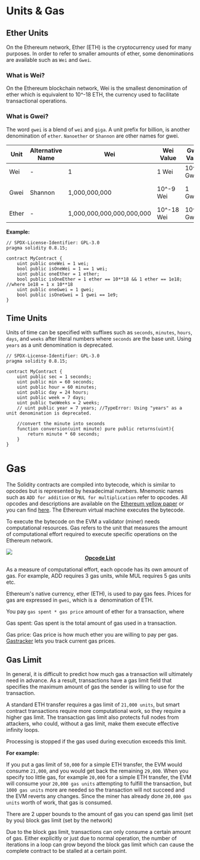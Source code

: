 # Units & Gas

## Ether Units

On the Ethereum network, Ether (ETH) is the cryptocurrency used for many purposes. In order to refer to smaller amounts of ether, some denominations are available such as `Wei` and `Gwei`.

### What is Wei?

On the Ethereum blockchain network, Wei is the smallest denomination of ether which is equivalent to 10^-18 ETH, the currency used to facilitate transactional operations.

### What is Gwei?

The word `gwei` is a blend of `wei` and `giga`. A unit prefix for billion, is another denomination of `ether`. `Nanoether` or `Shannon` are other names for gwei.


| Unit  | Alternative Name | Wei                       | Wei Value  | Gwei Value | Ether Value | Common Usage              |
|-------|------------------|---------------------------|------------|------------|-------------|---------------------------|
| Wei   | -                | 1                         | 1 Wei      | 10^-9 Gwei | 10^-18 ETH  | Technical implementations |
| Gwei  | Shannon          | 1,000,000,000             | 10^-9 Wei  | 1 Gwei     | 10^-9 ETH   | Human-readable gas fees   |
| Ether | -                | 1,000,000,000,000,000,000 | 10^-18 Wei | 10^-9 Gwei | 1 ETH       | Technical implementations |

**Example:**

```sol
// SPDX-License-Identifier: GPL-3.0
pragma solidity 0.8.15;

contract MyContract {
    uint public oneWei = 1 wei;
    bool public isOneWei = 1 == 1 wei;
    uint public oneEther = 1 ether;
    bool public isOneEther = 1 ether == 10**18 && 1 ether == 1e18; //where 1e18 = 1 x 10**18
    uint public oneGwei = 1 gwei;
    bool public isOneGwei = 1 gwei == 1e9;
}
```

## Time Units

Units of time can be specified with suffixes such as `seconds`, `minutes`, `hours`, `days`, and `weeks` after literal numbers where `seconds` are the base unit. Using `years` as a unit denomination is deprecated.

```sol
// SPDX-License-Identifier: GPL-3.0
pragma solidity 0.8.15;

contract MyContract {
    uint public sec = 1 seconds;
    uint public min = 60 seconds;
    uint public hour = 60 minutes;
    uint public day = 24 hours;
    uint public week = 7 days;
    uint public twoWeeks = 2 weeks;
    // uint public year = 7 years; //TypeError: Using "years" as a unit denomination is deprecated.
    
    //convert the minute into seconds
    function conversion(uint minute) pure public returns(uint){
        return minute * 60 seconds;
    }
}
```

# Gas

The Solidity contracts are compiled into bytecode, which is similar to opcodes but is represented by hexadecimal numbers. Mnemonic names such as `ADD for addition` or `MUL for multiplication` refer to opcodes. All opcodes and descriptions are available on the <a href="https://ethereum.github.io/yellowpaper/paper.pdf" target="blank">Ethereum yellow paper</a> or you can find <a href="https://www.evm.codes/?fork=merge" target="blank">here</a>. The Ethereum virtual machine executes the bytecode.

To execute the bytecode on the EVM a validator (miner) needs computational resources. Gas refers to the unit that measures the amount of computational effort required to execute specific operations on the Ethereum network. 

<img class="image" src="./assets/images/opcodes-gas.JPG">
<b><center class="img-label"><a href="https://www.evm.codes/?fork=merge" target="blank">Opcode List</a></center></b>

As a measure of computational effort, each opcode has its own amount of gas. For example, ADD requires 3 gas units, while MUL requires 5 gas units etc. 

Ethereum's native currency, ether (ETH), is used to pay gas fees. Prices for gas are expressed in `gwei`, which is a  denomination of ETH.

You pay `gas spent * gas price` amount of ether for a transaction, where

Gas spent: Gas spent is the total amount of gas used in a transaction.

Gas price: Gas price is how much ether you are willing to pay per gas. <a href="https://etherscan.io/gastracker" target="blank">Gastracker</a> lets you track current gas prices.

## Gas Limit

In general, it is difficult to predict how much gas a transaction will ultimately need in advance. As a result, transactions have a gas limit field that specifies the maximum amount of gas the sender is willing to use for the transaction.

A standard ETH transfer requires a gas limit of `21,000 units`, but smart contract transactions require more computational work, so they require a higher gas limit. The transaction gas limit also protects full nodes from attackers, who could, without a gas limit, make them execute effective infinity loops. 

Processing is stopped if the gas used during execution exceeds this limit.

**For example:**

If you put a gas limit of `50,000` for a simple ETH transfer, the EVM would consume `21,000`, and you would get back the remaining `29,000`. When you specify too little gas, for example `20,000` for a simple ETH transfer, the EVM will consume your `20,000 gas units` attempting to fulfill the transaction, but `1000 gas units` more are needed so the transaction will not succeed and the EVM reverts any changes. Since the miner has already done `20,000 gas units` worth of work, that gas is consumed. 

There are 2 upper bounds to the amount of gas you can spend
gas limit (set by you)
block gas limit (set by the network)

Due to the block gas limit, transactions can only consume a certain amount of gas. Either explicitly or just due to normal operation, the number of iterations in a loop can grow beyond the block gas limit which can cause the complete contract to be stalled at a certain point.
